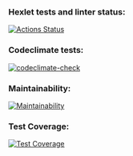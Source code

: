 ### Hexlet tests and linter status:
[![Actions Status](https://github.com/camelCalm/frontend-project-46/actions/workflows/hexlet-check.yml/badge.svg)](https://github.com/camelCalm/frontend-project-46/actions)

### Codeclimate tests:
[![codeclimate-check](https://github.com/camelCalm/frontend-project-46/actions/workflows/codeclimate-check.yml/badge.svg)](https://github.com/camelCalm/frontend-project-46/actions/workflows/codeclimate-check.yml)

### Maintainability:
[![Maintainability](https://api.codeclimate.com/v1/badges/2880b6bdf89b9cff9e3c/maintainability)](https://codeclimate.com/github/camelCalm/frontend-project-46/maintainability)

### Test Coverage:
[![Test Coverage](https://api.codeclimate.com/v1/badges/2880b6bdf89b9cff9e3c/test_coverage)](https://codeclimate.com/github/camelCalm/frontend-project-46/test_coverage)